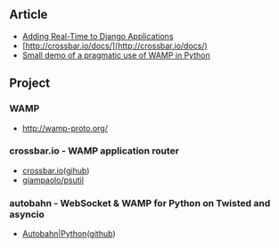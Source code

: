 ## Article

- [Adding Real-Time to Django Applications](http://crossbar.io/docs/Adding-Real-Time-to-Django-Applications/)
- [http://crossbar.io/docs/](http://crossbar.io/docs/)
- [Small demo of a pragmatic use of WAMP in Python](http://tavendo.com/blog/post/small-demo-of-a-pragmatic-use-of-wamp-in-python/)

## Project

### WAMP

- http://wamp-proto.org/

### crossbar.io - WAMP application router

- [crossbar.io](http://crossbar.io/)([gihub](https://github.com/crossbario/crossbar))
- [giampaolo/psutil](https://github.com/giampaolo/psutil)

### autobahn - WebSocket & WAMP for Python on Twisted and asyncio

- [Autobahn|Python](http://autobahn.ws/python/)([github](https://github.com/crossbario/autobahn-python))
